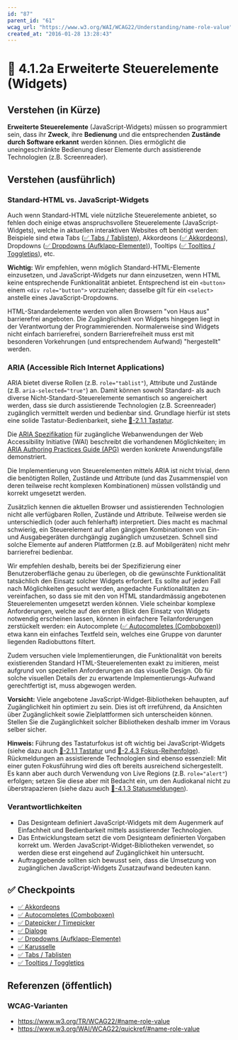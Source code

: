 ```yaml
---
id: "87"
parent_id: "61"
wcag_url: "https://www.w3.org/WAI/WCAG22/Understanding/name-role-value"
created_at: "2016-01-28 13:28:43"
---
```


# 📜 4.1.2a Erweiterte Steuerelemente (Widgets)

## Verstehen (in Kürze)

**Erweiterte Steuerelemente** (JavaScript-Widgets) müssen so programmiert sein, dass ihr **Zweck**, ihre **Bedienung** und die entsprechenden **Zustände durch Software erkannt** werden können. Dies ermöglicht die uneingeschränkte Bedienung dieser Elemente durch assistierende Technologien (z.B. Screenreader).

## Verstehen (ausführlich)

### Standard-HTML vs. JavaScript-Widgets

Auch wenn Standard-HTML viele nützliche Steuerelemente anbietet, so fehlen doch einige etwas anspruchsvollere Steuerelemente (JavaScript-Widgets), welche in aktuellen interaktiven Websites oft benötigt werden: Beispiele sind etwa Tabs ([✅ Tabs / Tablisten](/de/wcag/4.1.2a-erweiterte-steuerelemente-widgets/tabs-tablisten)), Akkordeons ([✅ Akkordeons](/de/wcag/4.1.2a-erweiterte-steuerelemente-widgets/akkordeons)), Dropdowns ([✅ Dropdowns (Aufklapp-Elemente)](/de/wcag/4.1.2a-erweiterte-steuerelemente-widgets/dropdowns-aufklapp-elemente)), Tooltips ([✅ Tooltips / Toggletips](/de/wcag/4.1.2a-erweiterte-steuerelemente-widgets/tooltips-toggletips)), etc.

**Wichtig:** Wir empfehlen, wenn möglich Standard-HTML-Elemente einzusetzen, und JavaScript-Widgets nur dann einzusetzen, wenn HTML keine entsprechende Funktionalität anbietet. Entsprechend ist ein `<button>` einem `<div role="button">` vorzuziehen; dasselbe gilt für ein `<select>` anstelle eines JavaScript-Dropdowns.

HTML-Standardelemente werden von allen Browsern "von Haus aus" barrierefrei angeboten. Die Zugänglichkeit von Widgets hingegen liegt in der Verantwortung der Programmierenden. Normalerweise sind Widgets nicht einfach barrierefrei, sondern Barrierefreiheit muss erst mit besonderen Vorkehrungen (und entsprechendem Aufwand) "hergestellt" werden.

### ARIA (Accessible Rich Internet Applications)

ARIA bietet diverse Rollen (z.B. `role="tablist"`), Attribute und Zustände (z.B. `aria-selected="true"`) an. Damit können sowohl Standard- als auch diverse Nicht-Standard-Steuerelemente semantisch so angereichert werden, dass sie durch assistierende Technologien (z.B. Screenreader) zugänglich vermittelt werden und bedienbar sind. Grundlage hierfür ist stets eine solide Tastatur-Bedienbarkeit, siehe [📜-2.1.1 Tastatur](/de/wcag/2.1.1-tastatur).

Die [ARIA Spezifikation](https://www.w3.org/WAI/standards-guidelines/aria/) für zugängliche Webanwendungen der Web Accessibility Initiative (WAI) beschreibt die vorhandenen Möglichkeiten; im [ARIA Authoring Practices Guide (APG)](https://www.w3.org/WAI/ARIA/apg/patterns/) werden konkrete Anwendungsfälle demonstriert.

Die Implementierung von Steuerelementen mittels ARIA ist nicht trivial, denn die benötigten Rollen, Zustände und Attribute (und das Zusammenspiel von deren teilweise recht komplexen Kombinationen) müssen vollständig und korrekt umgesetzt werden.

Zusätzlich kennen die aktuellen Browser und assistierenden Technologien nicht alle verfügbaren Rollen, Zustände und Attribute. Teilweise werden sie unterschiedlich (oder auch fehlerhaft) interpretiert. Dies macht es machmal schwierig, ein Steuerelement auf allen gängigen Kombinationen von Ein- und Ausgabegeräten durchgängig zugänglich umzusetzen. Schnell sind solche Elemente auf anderen Plattformen (z.B. auf Mobilgeräten) nicht mehr barrierefrei bedienbar.

Wir empfehlen deshalb, bereits bei der Spezifizierung einer Benutzeroberfläche genau zu überlegen, ob die gewünschte Funktionalität tatsächlich den Einsatz solcher Widgets erfordert. Es sollte auf jeden Fall nach Möglichkeiten gesucht werden, angedachte Funktionalitäten zu vereinfachen, so dass sie mit den von HTML standardmässig angebotenen Steuerelementen umgesetzt werden können. Viele scheinbar komplexe Anforderungen, welche auf den ersten Blick den Einsatz von Widgets notwendig erscheinen lassen, können in einfachere Teilanforderungen zerstückelt werden: ein Autocomplete ([✅ Autocompletes (Comboboxen)](/de/wcag/4.1.2a-erweiterte-steuerelemente-widgets/autocompletes-comboboxen)) etwa kann ein einfaches Textfeld sein, welches eine Gruppe von darunter liegenden Radiobuttons filtert.

Zudem versuchen viele Implementierungen, die Funktionalität von bereits existierenden Standard HTML-Steuerelementen exakt zu imitieren, meist aufgrund von speziellen Anforderungen an das visuelle Design. Ob für solche visuellen Details der zu erwartende Implementierungs-Aufwand gerechtfertigt ist, muss abgewogen werden.

**Vorsicht:** Viele angebotene JavaScript-Widget-Bibliotheken behaupten, auf Zugänglichkeit hin optimiert zu sein. Dies ist oft irreführend, da Ansichten über Zugänglichkeit sowie Zielplattformen sich unterscheiden können. Stellen Sie die Zugänglichkeit solcher Bibliotheken deshalb immer im Voraus selber sicher.

**Hinweis:** Führung des Tastaturfokus ist oft wichtig bei JavaScript-Widgets (siehe dazu auch [📜-2.1.1 Tastatur](/de/wcag/2.1.1-tastatur) und [📜-2.4.3 Fokus-Reihenfolge](/de/wcag/2.4.3-fokus-reihenfolge)). Rückmeldungen an assistierende Technologien sind ebenso essenziell: Mit einer guten Fokusführung wird dies oft bereits ausreichend sichergestellt. Es kann aber auch durch Verwendung von Live Regions (z.B. `role="alert"`) erfolgen; setzen Sie diese aber mit Bedacht ein, um den Audiokanal nicht zu überstrapazieren (siehe dazu auch [📜-4.1.3 Statusmeldungen](/de/wcag/4.1.3-statusmeldungen)).

### Verantwortlichkeiten

- Das Designteam definiert JavaScript-Widgets mit dem Augenmerk auf Einfachheit und Bedienbarkeit mittels assistierender Technologien.
- Das Entwicklungsteam setzt die vom Designteam definierten Vorgaben korrekt um. Werden JavaScript-Widget-Bibliotheken verwendet, so werden diese erst eingehend auf Zugänglichkeit hin untersucht.
- Auftraggebende sollten sich bewusst sein, dass die Umsetzung von zugänglichen JavaScript-Widgets Zusatzaufwand bedeuten kann.

## ✅ Checkpoints

- [✅ Akkordeons](akkordeons)
- [✅ Autocompletes (Comboboxen)](autocompletes-comboboxen)
- [✅ Datepicker / Timepicker](datepicker-timepicker)
- [✅ Dialoge](dialoge)
- [✅ Dropdowns (Aufklapp-Elemente)](dropdowns-aufklapp-elemente)
- [✅ Karusselle](karusselle)
- [✅ Tabs / Tablisten](tabs-tablisten)
- [✅ Tooltips / Toggletips](tooltips-toggletips)

## Referenzen (öffentlich)

### WCAG-Varianten
- <https://www.w3.org/TR/WCAG22/#name-role-value>
- <https://www.w3.org/WAI/WCAG22/quickref/#name-role-value>
